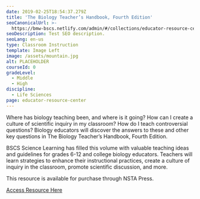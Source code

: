 ```yaml
---
date: 2019-02-25T18:54:37.279Z
title: 'The Biology Teacher’s Handbook, Fourth Edition'
seoCanonicalUrl: >-
  https://bmw-bscs.netlify.com/admin/#/collections/educator-resource-center/biology-teacher-handbook
seoDescription: Test SEO description.
seoLang: en-us
type: Classroom Instruction
template: Image Left
image: /assets/mountain.jpg
alt: PLACEHOLDER
courseId: 0
gradeLevel:
  - Middle
  - High
discipline:
  - Life Sciences
page: educator-resource-center
---
```

Where has biology teaching been, and where is it going? How can I create a culture of scientific inquiry in my classroom? How do I teach controversial questions? Biology educators will discover the answers to these and other key questions in The Biology Teacher’s Handbook, Fourth Edition. 

BSCS Science Learning has filled this volume with valuable teaching ideas and guidelines for grades 6-12 and college biology educators. Teachers will learn strategies to enhance their instructional practices, create a culture of inquiry in the classroom, promote scientific discussion, and more. 

This resource is available for purchase through NSTA Press.

<a class="btn btn-outline-secondary" href="https://www.nsta.org/store/product_detail.aspx?id=10.2505/9780873552448" target="_blank" rel="noopener noreferrer">Access Resource Here</a>

